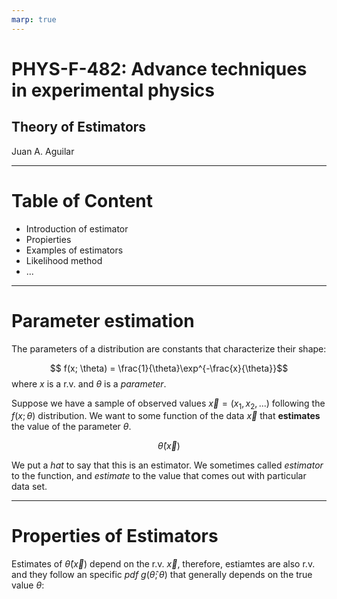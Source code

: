 ```yaml
---
marp: true
---
```

# PHYS-F-482: Advance techniques in experimental physics

## Theory of Estimators 
Juan A. Aguilar 

---

# Table of Content
* Introduction of estimator
* Propierties
* Examples of estimators
* Likelihood method
* ...
  
---

# Parameter estimation
The parameters of a distribution are constants that characterize their shape:

$$ f(x; \theta) = \frac{1}{\theta}\exp^{-\frac{x}{\theta}}$$
where $x$ is a r.v. and $\theta$ is a *parameter*.

Suppose we have a sample of observed values $\vec{x} = (x_1,x_2, ...)$ following the $f(x;\theta)$ distribution. We want to some function of the data $\vec{x}$ that **estimates** the value of the parameter $\theta$. 

  $$\hat{\theta}(\vec{x})$$
 
We put a *hat* to say that this is an estimator. We sometimes called *estimator* to the function, and *estimate* to the value that comes out with particular data set.

---

# Properties of Estimators

Estimates of $\hat{\theta}(\vec{x})$ depend on the r.v. $\vec{x}$, therefore, estiamtes are also r.v. and they follow an specific *pdf* $g(\hat{\theta}; \theta)$ that generally depends on the true value $\theta$:



